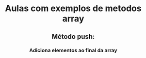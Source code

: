 <h1 align="center">Aulas com exemplos de metodos array</h1>

<h2 align="center">Método push:</h2>
<h3 align="center">Adiciona elementos ao final da array</h3>